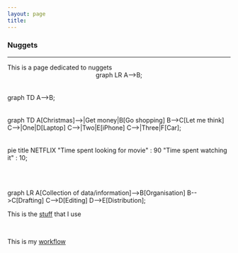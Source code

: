 ```yaml
---
layout: page
title:
---
```


<h3 id="nuggets">Nuggets</h3>
<hr />
This is a page dedicated to nuggets

<script async src="https://unpkg.com/mermaid@8.2.3/dist/mermaid.min.js"></script>

<center>
<div class="mermaid">
graph LR
  A-->B;
</div>
</center>  
<br><br>

<div class="mermaid">
graph TD
  A-->B;
</div>
<br><br>

<div class="mermaid">
graph TD
  A[Christmas]-->|Get money|B[Go shopping]
  B-->C[Let me think]
  C-->|One|D[Laptop]
  C-->|Two|E[iPhone]
  C-->|Three|F[Car];
</div>
<br><br>

<div class="mermaid">
pie title NETFLIX
  "Time spent looking for movie" : 90
  "Time spent watching it" : 10;
</div>

<br><br>


<div class="mermaid">
graph LR
  A[Collection of data/information]-->B[Organisation]
  B-->C[Drafting]
  C-->D[Editing]
  D-->E[Distribution];
</div>




This is the [stuff](mystuff.md) that I use

<br>

This is my [workflow](myworkflow.md)

